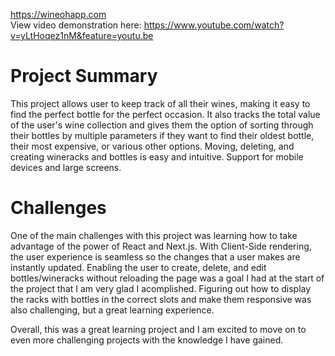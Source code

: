 https://wineohapp.com                                                                                                                                                                       
View video demonstration here: https://www.youtube.com/watch?v=yLtHoqez1nM&feature=youtu.be

# Project Summary
This project allows user to keep track of all their wines, making it easy to find the perfect bottle for the perfect occasion. It also tracks the total value of the user's wine collection and gives them the option of sorting through their bottles by multiple parameters if they want to find their oldest bottle, their most expensive, or various other options. Moving, deleting, and creating wineracks and bottles is easy and intuitive. Support for mobile devices and large screens.

# Challenges
One of the main challenges with this project was learning how to take advantage of the power of React and Next.js. With Client-Side rendering, the user experience is seamless so the changes that a user makes are instantly updated. Enabling the user to create, delete, and edit bottles/wineracks without reloading the page was a goal I had at the start of the project that I am very glad I acomplished. Figuring out how to display the racks with bottles in the correct slots and make them responsive was also challenging, but a great learning experience. 

Overall, this was a great learning project and I am excited to move on to even more challenging projects with the knowledge I have gained.
